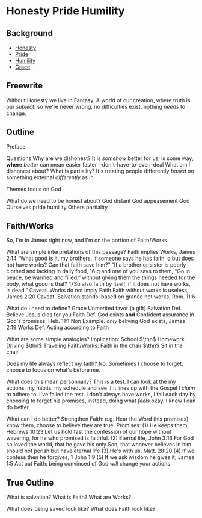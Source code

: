 

# Honesty Pride Humility 

## Background 
* [Honesty](https://www.openbible.info/topics/honesty)
* [Pride](https://www.openbible.info/topics/pride)
* [Humility](https://www.openbible.info/topics/humility)
* [Grace](https://www.openbible.info/topics/grace)

## Freewrite 
Without Honesty we live in Fantasy. A world of our creation, where truth is our *subject*: so we're never wrong, no difficulties exist, nothing *needs* to change. 


## Outline 

Preface

Questions
    Why are we dishonest? 
        It is *somehow* better for us, is some way, **where** *better* can mean 
            easier
            faster
            i-don't-have-to-even-deal
    What am I dishonest about? 
    What is partiality? 
        It's treating people differently *based on* something external
            *differently* as in 

Themes 
    focus on God 

What do we need to be honest about? 
    God
        distant God 
        appeasement God 
    Ourselves
        pride
        humility
    Others 
        partiality 

## Faith/Works

So, I'm in James right now, and I'm on the portion of Faith/Works. 

What are simple interpretations of this passage? 
    Faith implies Works, James 2:14
        “What good is it, my brothers, if someone says he has faith  o but does not have works? Can that faith save him?” “If a brother or sister is poorly clothed and lacking in daily food, 16 q and one of you says to them, “Go in peace, be warmed and filled,” without giving them the things needed for the body, what good is that? 17So also faith by itself, if it does not have works, is dead.”
        Caveat. Works do not imply Faith
    Faith without works is useless, James 2:20
        Caveat. Salvation stands: based on grance not works, Rom. 11:6

What do I need to define? 
    Grace
        Unmerited favor (a gift)
    Salvation
        Def. Believe Jesus dies for you 
    Faith
        Def. God exists **and** Confident assurance in God's promises, Heb. 11:1
        Non Example. *only* beliving God exists, James 2:19 
    Works
        Def. Acting according to Faith

What are some simple analogies? 
    Implication: 
        School $\thn$ Homework
        Driving $\thn$ Traveling
    Faith/Works:
        Faith in the chair $\thn$ Sit in the chair

Does my life always reflect my faith? 
    No. Sometimes I choose to forget, choose to focus on what's before me. 

What does this mean personnally? 
    This is a test. I can look at the my actions, my habits, my schedule and see if it lines up with the Gospel I *claim* to adhere to. 
    I've failed the test. I don't always have works, I fail each day by choosing to forget his promises, instead, doing what *feels* okay. 
    I know I can do better.

What can I do better?
    Strengthen Faith: 
        e.g. Hear the Word (his promises), know them, choose to believe they are true. 
        Promises: 
            (1) He keeps them, Hebrews 10:23 
                Let us hold fast the confession of our hope without wavering, for he who promised is faithful.
            (2) Eternal life, John 3:16
                For God so loved the world, that he gave his only Son, that whoever believes in him should not perish but have eternal life
            (3) He's with us, Matt. 28:20
            (4) If we confess then he forgives, 1 John 1:9
            (5) If we ask wisdom he gives it, James 1:5
    Act out Faith: 
        being convinced of God *will* change your actions





## True Outline 

What is salvation? 
What is Faith? 
What are Works? 

What does being saved look like? 
What does Faith look like? 

